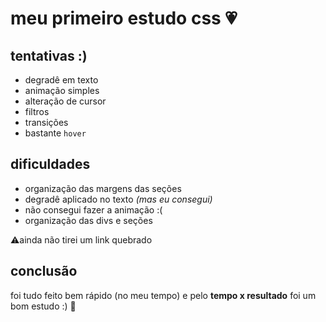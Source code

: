 # meu primeiro estudo css 💗
## tentativas :)
- degradê em texto
- animação simples
- alteração de cursor
- filtros
- transições
- bastante ``hover``

## dificuldades
- organização das margens das seções
- degradê aplicado no texto _(mas eu consegui)_
- não consegui fazer a animação :(
- organização das divs e seções

⚠️ainda não tirei um link quebrado

## conclusão
foi tudo feito bem rápido (no meu tempo) e pelo **tempo x resultado** foi um bom estudo :) 🍃
